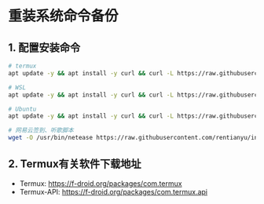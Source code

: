 # 重装系统命令备份

## 1. 配置安装命令

```bash
# termux
apt update -y && apt install -y curl && curl -L https://raw.githubusercontent.com/rentianyu/install/master/Termux.sh | bash

# WSL
apt update -y && apt install -y curl && curl -L https://raw.githubusercontent.com/rentianyu/install/master/WSL.sh | bash

# Ubuntu
apt update -y && apt install -y curl && curl -L https://raw.githubusercontent.com/rentianyu/install/master/Ubuntu.sh | bash

# 网易云签到、听歌脚本
wget -O /usr/bin/netease https://raw.githubusercontent.com/rentianyu/install/master/netease
```

## 2. Termux有关软件下载地址

- Termux: https://f-droid.org/packages/com.termux
- Termux-API: https://f-droid.org/packages/com.termux.api